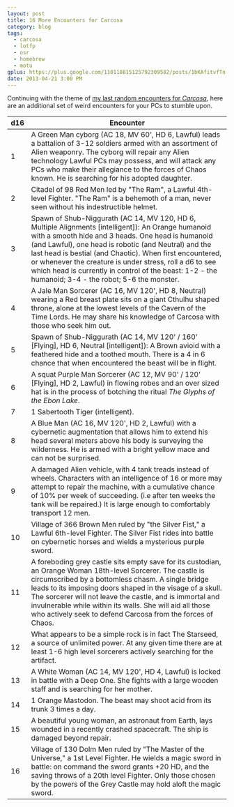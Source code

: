 ```yaml
---
layout: post
title: 16 More Encounters for Carcosa
category: blog
tags:
  - carcosa
  - lotfp
  - osr
  - homebrew
  - motu
gplus: https://plus.google.com/110118815125792309582/posts/1bKAfitvfTn
date: 2013-04-21 3:00 PM
---
```


Continuing with the theme of [my last random encounters for _Carcosa_][1], here are an additional set of weird encounters for your PCs to stumble upon. 

d16 | Encounter
----|-----------
 1  | A Green Man cyborg (AC 18, MV 60', HD 6, Lawful) leads a battalion of 3-12 soldiers armed with an assortment of Alien weaponry. The cyborg will repair any Alien technology Lawful PCs may possess, and will attack any PCs who make their allegiance to the forces of Chaos known. He is searching for his adopted daughter.
 2  | Citadel of 98 Red Men led by "The Ram", a Lawful 4th-level Fighter. "The Ram" is a behemoth of a man, never seen without his indestructible helmet.
 3  | Spawn of Shub-Niggurath (AC 14, MV 120, HD 6, Multiple Alignments \[intelligent\]): An Orange humanoid with a smooth hide and 3 heads. One head is humanoid (and Lawful), one head is robotic (and Neutral) and the last head is bestial (and Chaotic). When first encountered, or whenever the creature is under stress, roll a d6 to see which head is currently in control of the beast: 1-2 - the humanoid; 3-4 - the robot; 5-6 the monster.
 4  | A Jale Man Sorcerer (AC 16, MV 120', HD 8, Neutral) wearing a Red breast plate sits on a giant Cthulhu shaped throne, alone at the lowest levels of the Cavern of the Time Lords. He may share his knowledge of Carcosa with those who seek him out.
 5  | Spawn of Shub-Niggurath (AC 14, MV 120' / 160' \[Flying\], HD 6, Neutral \[intelligent\]): A Brown avioid with a feathered hide and a toothed mouth. There is a 4 in 6 chance that when encountered the beast will be in flight.
 6  | A squat Purple Man Sorcerer (AC 12, MV 90' / 120' \[Flying\], HD 2, Lawful) in flowing robes and an over sized hat is in the process of botching the ritual _The Glyphs of the Ebon Lake_.
 7  | 1 Sabertooth Tiger (intelligent).
 8  | A Blue Man (AC 16, MV 120', HD 2, Lawful) with a cybernetic augmentation that allows him to extend his head several meters above his body is surveying the wilderness. He is armed with a bright yellow mace and can not be surprised.
 9  | A damaged Alien vehicle, with 4 tank treads instead of wheels. Characters with an intelligence of 16 or more may attempt to repair the machine, with a cumulative chance of 10% per week of succeeding. (i.e after ten weeks the tank will be repaired.) It is large enough to comfortably transport 12 men. 
 10 | Village of 366 Brown Men ruled by "the Silver Fist," a Lawful 6th-level Fighter. The Silver Fist rides into battle on cybernetic horses and wields a mysterious purple sword.
 11 | A foreboding grey castle sits empty save for its custodian, an Orange Woman 18th-level Sorcerer. The castle is circumscribed by a bottomless chasm. A single bridge leads to its imposing doors shaped in the visage of a skull. The sorcerer will not leave the castle, and is immortal and invulnerable while within its walls. She will aid all those who actively seek to defend Carcosa from the forces of Chaos.
 12 | What appears to be a simple rock is in fact The Starseed, a source of unlimited power. At any given time there are at least 1-6 high level sorcerers actively searching for the artifact.
 13 | A White Woman (AC 14, MV 120', HD 4, Lawful) is locked in battle with a Deep One. She fights with a large wooden staff and is searching for her mother.
 14 | 1 Orange Mastodon. The beast may shoot acid from its trunk 3 times a day.
 15 | A beautiful young woman, an astronaut from Earth, lays wounded in a recently crashed spacecraft. The ship is damaged beyond repair.
 16 | Village of 130 Dolm Men ruled by "The Master of the Universe," a 1st Level Fighter. He wields a magic sword in battle: on command the sword grants +20 HD, and the saving throws of a 20th level Fighter. Only those chosen by the powers of the Grey Castle may hold aloft the magic sword.

[1]: /blog/carcosa-encounters/